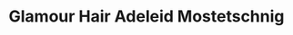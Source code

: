 ---
title: "Glamour Hair Adeleid Mostetschnig"
url: /klagenfurt-am-woerthersee/glamour-hair-adeleid-mostetschnig/
shop: Friseur
---